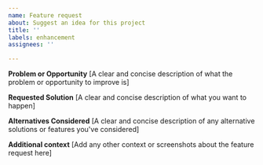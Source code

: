 ```yaml
---
name: Feature request
about: Suggest an idea for this project
title: ''
labels: enhancement
assignees: ''

---
```


**Problem or Opportunity**
[A clear and concise description of what the problem or opportunity to improve is]

**Requested Solution**
[A clear and concise description of what you want to happen]

**Alternatives Considered**
[A clear and concise description of any alternative solutions or features you've considered]

**Additional context**
[Add any other context or screenshots about the feature request here]
